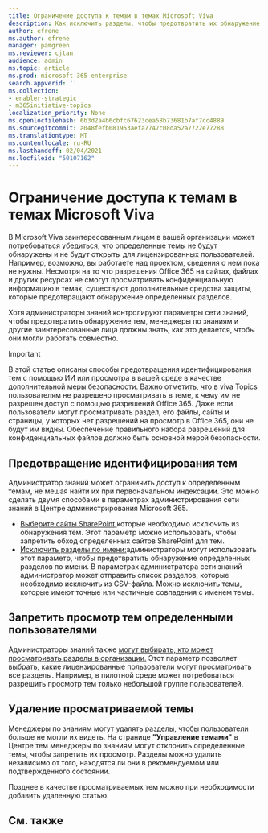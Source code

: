 ```yaml
---
title: Ограничение доступа к темам в темах Microsoft Viva
description: Как исключить разделы, чтобы предотвратить их обнаружение.
author: efrene
ms.author: efrene
manager: pamgreen
ms.reviewer: cjtan
audience: admin
ms.topic: article
ms.prod: microsoft-365-enterprise
search.appverid: ''
ms.collection:
- enabler-strategic
- m365initiative-topics
localization_priority: None
ms.openlocfilehash: 6b3d2a4b6cbfc67623cea58b73681b7af7cc4889
ms.sourcegitcommit: a048fefb081953aefa7747c08da52a7722e77288
ms.translationtype: MT
ms.contentlocale: ru-RU
ms.lasthandoff: 02/04/2021
ms.locfileid: "50107162"
---
```

# <a name="restrict-access-to-topics-in-microsoft-viva-topics"></a>Ограничение доступа к темам в темах Microsoft Viva

В Microsoft Viva заинтересованным лицам в вашей организации может потребоваться убедиться, что определенные темы не будут обнаружены и не будут открыты для лицензированных пользователей. Например, возможно, вы работаете над проектом, сведения о нем пока не нужны. Несмотря на то что разрешения Office 365 на сайтах, файлах и других ресурсах не смогут просматривать конфиденциальную информацию в темах, существуют дополнительные средства защиты, которые предотвращают обнаружение определенных разделов.

Хотя администраторы знаний контролируют параметры сети знаний, чтобы предотвратить обнаружение тем, менеджеры по знаниям и другие заинтересованные лица должны знать, как это делается, чтобы они могли работать совместно.

> [!Important] 
> В этой статье описаны способы предотвращения идентифицирования тем с помощью ИИ или просмотра в вашей среде в качестве дополнительной меры безопасности. Важно отметить, что в viva Topics пользователям не разрешено просматривать в теме, к чему им не разрешен доступ с помощью разрешений Office 365. Даже если пользователи могут просматривать раздел, его файлы, сайты и страницы, у которых нет разрешений на просмотр в Office 365, они не будут им видны. Обеспечение правильного набора разрешений для конфиденциальных файлов должно быть основной мерой безопасности.

## <a name="prevent-topics-from-being-identified"></a>Предотвращение идентифицирования тем

Администратор знаний может ограничить доступ к определенным темам, не мешая найти их при первоначальном индексации. Это можно сделать двумя способами в параметрах администрирования сети знаний в Центре администрирования Microsoft 365.
 
- [Выберите сайты SharePoint,](https://docs.microsoft.com/microsoft-365/knowledge/topic-experiences-discovery#select-sharepoint-topic-sources)которые необходимо исключить из обнаружения тем. Этот параметр можно использовать, чтобы запретить обход определенных сайтов SharePoint для тем.
- [Исключить разделы по имени:](https://docs.microsoft.com/microsoft-365/knowledge/topic-experiences-discovery#exclude-topics-by-name)администраторы могут использовать этот параметр, чтобы предотвратить обнаружение определенных разделов по имени. В параметрах администратора сети знаний администратор может отправить список разделов, которые необходимо исключить из CSV-файла. Можно исключить темы, которые имеют точные или частичные совпадения с именем темы.

## <a name="prevent-topics-from-being-viewed-by-specific-users"></a>Запретить просмотр тем определенными пользователями

Администраторы знаний также [могут выбирать, кто может просматривать разделы в организации.](https://docs.microsoft.com/microsoft-365/knowledge/topic-experiences-knowledge-rules) Этот параметр позволяет выбрать, какие лицензированные пользователи могут просматривать все разделы. Например, в пилотной среде может потребоваться разрешить просмотр тем только небольшой группе пользователей.

## <a name="remove-topics-from-being-viewed"></a>Удаление просматриваемой темы

Менеджеры по знаниям могут удалять [разделы,](https://docs.microsoft.com/microsoft-365/knowledge/manage-topics) чтобы пользователи больше не могли их видеть. На странице **"Управление темами"** в Центре тем менеджеры по знаниям могут отклонить определенные темы, чтобы запретить их просмотр.  Разделы можно удалить независимо от того, находятся ли они в рекомендуемом или подтвержденного состоянии.

Позднее в качестве просматриваемых тем можно при необходимости добавить удаленную статью. 


## <a name="see-also"></a>См. также



  






